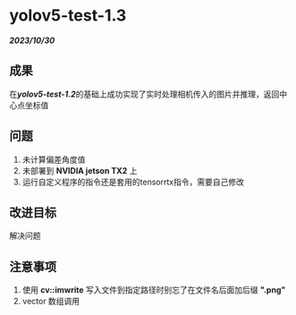 # yolov5-test-1.3

***2023/10/30***

## 成果

在***yolov5-test-1.2***的基础上成功实现了实时处理相机传入的图片并推理，返回中心点坐标值

## 问题

1. 未计算偏差角度值
1. 未部署到 **NVIDIA jetson TX2** 上
1. 运行自定义程序的指令还是套用的tensorrtx指令，需要自己修改

## 改进目标

解决问题

## 注意事项

1. 使用 **cv::imwrite** 写入文件到指定路径时别忘了在文件名后面加后缀 **".png"**
2. vector<Mat>   数组调用

